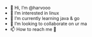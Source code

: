 - 👋 Hi, I’m @harvooo
- 👀 I’m interested in linux
- 🌱 I’m currently learning java & go
- 💞️ I’m looking to collaborate on ur ma
- 📫 How to reach me 🤷
